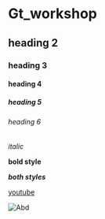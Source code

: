 # Gt_workshop
## heading 2
### heading 3
#### heading 4
##### heading 5
###### heading 6
*italic*

**bold style**

***both styles***

[youtube](https://www.youtube.com/)

![Abd](https://i.pinimg.com/564x/b3/06/d1/b306d137875d843cc52c97eccac6fb1b.jpg)
